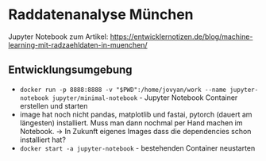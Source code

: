 # Raddatenanalyse München

Jupyter Notebook zum Artikel: https://entwicklernotizen.de/blog/machine-learning-mit-radzaehldaten-in-muenchen/

## Entwicklungsumgebung

- `docker run -p 8888:8888 -v "$PWD":/home/jovyan/work --name jupyter-notebook jupyter/minimal-notebook` - Jupyter Notebook Container erstellen und starten
- image hat noch nicht pandas, matplotlib und fastai, pytorch (dauert am längesten) installiert. Muss man dann nochmal per Hand machen im Notebook. -> In Zukunft eigenes Images dass die dependencies schon installiert hat?
- `docker start -a jupyter-notebook` - bestehenden Container neustarten